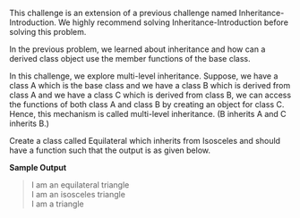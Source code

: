 This challenge is an extension of a previous challenge named Inheritance-Introduction. We highly recommend solving Inheritance-Introduction before solving this problem.

In the previous problem, we learned about inheritance and how can a derived class object use the member functions of the base class.

In this challenge, we explore multi-level inheritance. Suppose, we have a class A which is the base class and we have a class B which is derived from class A and we have a class C which is derived from class B, we can access the functions of both class A and class B by creating an object for class C. Hence, this mechanism is called multi-level inheritance. (B inherits A and C inherits B.)

Create a class called Equilateral which inherits from Isosceles and should have a function such that the output is as given below.

**Sample Output**

> I am an equilateral triangle \
> I am an isosceles triangle \
> I am a triangle